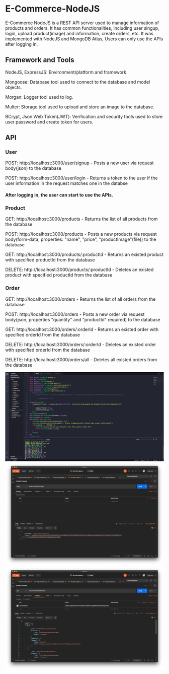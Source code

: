 # E-Commerce-NodeJS
E-Commerce NodeJS is a REST API server used to manage information of products and orders. It has common functionalities, including user singup, login, upload product(image) and information, create orders, etc. It was implemented with NodeJS and MongoDB Atlas, Users can only use the APIs after logging in. 

## Framework and Tools
NodeJS, ExpressJS: Environment/platform and framework.

Mongoose: Database tool used to connect to the database and model objects. 

Morgan: Logger tool used to log.

Multer: Storage tool used to upload and store an image to the database.

BCrypt, Json Web Token(JWT): Verification and security tools used to store user password and create token for users.

## API
### User
POST: http://localhost:3000/user/signup - Posts a new user via request body(json) to the database

POST: http://localhost:3000/user/login - Returns a token to the user if the user information in the request matches one in the databse
#### After logging in, the user can start to use the APIs.

### Product
GET: http://localhost:3000/products - Returns the list of all products from the database

POST: http://localhost:3000/products - Posts a new products via request body(form-data, properties: "name", "price", "productImage"(file)) to the database

GET: http://localhost:3000/products/:productId - Returns an existed product with specified productId from the database

DELETE: http://localhost:3000/products/:productId - Deletes an existed product with specified productId from the database

### Order
GET: http://localhost:3000/orders - Returns the list of all orders from the database

POST: http://localhost:3000/orders - Posts a new order via request body(json, properties "quantity" and "productId" required) to the database

GET: http://localhost:3000/orders/:orderId - Returns an existed order with specified orderId from the database

DELETE: http://localhost:3000/orders/:orderId - Deletes an existed order with specified orderId from the database

DELETE: http://localhost:3000/orders/all - Deletes all existed orders from the database

![project screenshot](https://github.com/EdisonCat/ecommerce-nodejs/blob/master/screenshots/project.png)
![login](https://github.com/EdisonCat/ecommerce-nodejs/blob/master/screenshots/login.png)
![get after logging in](https://github.com/EdisonCat/ecommerce-nodejs/blob/master/screenshots/get.png)
